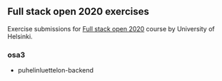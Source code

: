## Full stack open 2020 exercises

Exercise submissions for [Full stack open 2020](https://fullstackopen.com/en) course by University of Helsinki.

### osa3

* puhelinluettelon-backend